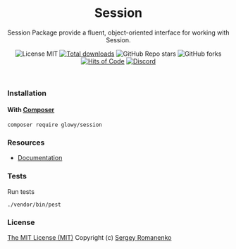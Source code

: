 <h1 align="center">Session</h1>
<p align="center">
Session Package provide a fluent, object-oriented interface for working with Session.
</p>

<p align="center">
<img src="https://img.shields.io/badge/license-MIT-blue.svg?label=License" alt="License MIT"> <a href="https://packagist.org/packages/glowy/session"><img src="https://poser.pugx.org/glowy/session/downloads" alt="Total downloads"></a> <img alt="GitHub Repo stars" src="https://img.shields.io/github/stars/glowyphp/session?label=Stars"> <img alt="GitHub forks" src="https://img.shields.io/github/forks/glowyphp/session?label=Forks"> <a href="https://hitsofcode.com"><img alt="Hits of Code" src="https://hitsofcode.com/github/glowyphp/session?branch=4.x"></a> <a href="https://discord.gg/ewQkqgfBAc"><img src="https://img.shields.io/discord/423097982498635778.svg?logo=discord&label=Discord%20Chat" alt="Discord"></a>
</p>

<br>

### Installation

#### With [Composer](https://getcomposer.org)

```
composer require glowy/session
```

### Resources
* [Documentation](https://awilum.github.io/glowyphp/session)

### Tests

Run tests

```
./vendor/bin/pest
```

### License
[The MIT License (MIT)](https://github.com/glowyphp/session/blob/master/LICENSE.txt)
Copyright (c) [Sergey Romanenko](https://github.com/Awilum)
